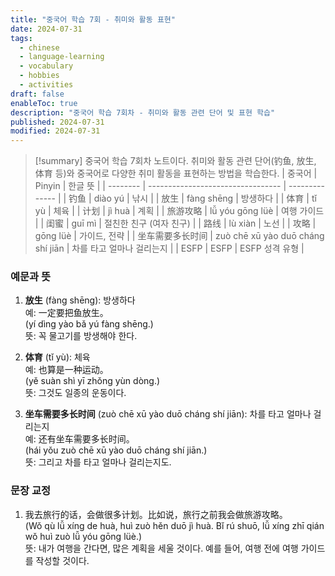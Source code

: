 ```yaml
---
title: "중국어 학습 7회 - 취미와 활동 표현"
date: 2024-07-31
tags:
  - chinese
  - language-learning
  - vocabulary
  - hobbies
  - activities
draft: false
enableToc: true
description: "중국어 학습 7회차 - 취미와 활동 관련 단어 및 표현 학습"
published: 2024-07-31
modified: 2024-07-31
---
```


> [!summary]
> 중국어 학습 7회차 노트이다. 취미와 활동 관련 단어(钓鱼, 放生, 体育 등)와 중국어로 다양한 취미 활동을 표현하는 방법을 학습한다.
| 중국어      | Pinyin                            | 한글 뜻           |
| -------- | --------------------------------- | -------------- |
| 钓鱼       | diào yú                           | 낚시             |
| 放生       | fàng shēng                        | 방생하다           |
| 体育       | tǐ yù                             | 체육             |
| 计划       | jì huà                            | 계획             |
| 旅游攻略     | lǚ yóu gōng lüè                   | 여행 가이드         |
| 闺蜜       | guī mì                            | 절친한 친구 (여자 친구) |
| 路线       | lù xiàn                           | 노선             |
| 攻略       | gōng lüè                          | 가이드, 전략        |
| 坐车需要多长时间 | zuò chē xū yào duō cháng shí jiān | 차를 타고 얼마나 걸리는지 |
| ESFP     | ESFP                              | ESFP 성격 유형     |

### 예문과 뜻

1. **放生** (fàng shēng): 방생하다  
    예: 一定要把鱼放生。  
    (yí dìng yào bǎ yú fàng shēng.)  
    뜻: 꼭 물고기를 방생해야 한다.
    
2. **体育** (tǐ yù): 체육  
    예: 也算是一种运动。  
    (yě suàn shì yī zhǒng yùn dòng.)  
    뜻: 그것도 일종의 운동이다.
    
3. **坐车需要多长时间** (zuò chē xū yào duō cháng shí jiān): 차를 타고 얼마나 걸리는지  
    예: 还有坐车需要多长时间。  
    (hái yǒu zuò chē xū yào duō cháng shí jiān.)  
    뜻: 그리고 차를 타고 얼마나 걸리는지도.
    

### 문장 교정

1. 我去旅行的话，会做很多计划。比如说，旅行之前我会做旅游攻略。  
    (Wǒ qù lǚ xíng de huà, huì zuò hěn duō jì huà. Bǐ rú shuō, lǚ xíng zhī qián wǒ huì zuò lǚ yóu gōng lüè.)  
    뜻: 내가 여행을 간다면, 많은 계획을 세울 것이다. 예를 들어, 여행 전에 여행 가이드를 작성할 것이다.